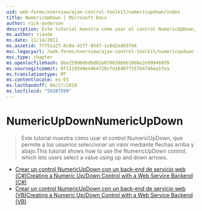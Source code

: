```yaml
---
uid: web-forms/overview/ajax-control-toolkit/numericupdown/index
title: NumericUpDown | Microsoft Docs
author: rick-anderson
description: Este tutorial muestra cómo usar el control NumericUpDown, que permite a los usuarios seleccionar un valor mediante flechas arriba y abajo.
ms.author: riande
ms.date: 11/14/2011
ms.assetid: 77751a27-0c0a-41ff-9547-1c0d2ed03fd4
msc.legacyurl: /web-forms/overview/ajax-control-toolkit/numericupdown
msc.type: chapter
ms.openlocfilehash: bbe259960bdbd02e070630b6b1000e2e999469f0
ms.sourcegitcommit: 0f1119340e4464720cfd16d0ff15764746ea1fea
ms.translationtype: MT
ms.contentlocale: es-ES
ms.lasthandoff: 04/17/2019
ms.locfileid: "59387599"
---
```

# <a name="numericupdown"></a><span data-ttu-id="1ecd6-103">NumericUpDown</span><span class="sxs-lookup"><span data-stu-id="1ecd6-103">NumericUpDown</span></span>

> <span data-ttu-id="1ecd6-104">Este tutorial muestra cómo usar el control NumericUpDown, que permite a los usuarios seleccionar un valor mediante flechas arriba y abajo.</span><span class="sxs-lookup"><span data-stu-id="1ecd6-104">This tutorial shows how to use the NumericUpDown control, which lets users select a value using up and down arrows.</span></span>


- [<span data-ttu-id="1ecd6-105">Crear un control NumericUpDown con un back-end de servicio web (C#)</span><span class="sxs-lookup"><span data-stu-id="1ecd6-105">Creating a Numeric Up/Down Control with a Web Service Backend (C#)</span></span>](creating-a-numeric-up-down-control-with-a-web-service-backend-cs.md)
- [<span data-ttu-id="1ecd6-106">Crear un control NumericUpDown con un back-end de servicio web (VB)</span><span class="sxs-lookup"><span data-stu-id="1ecd6-106">Creating a Numeric Up/Down Control with a Web Service Backend (VB)</span></span>](creating-a-numeric-up-down-control-with-a-web-service-backend-vb.md)
